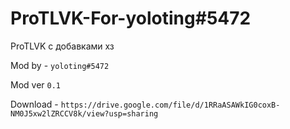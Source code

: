 # ProTLVK-For-yoloting#5472
ProTLVK с добавками хз

Mod by - ```yoloting#5472```

Mod ver ```0.1```

Download - ``` https://drive.google.com/file/d/1RRaASAWkIG0coxB-NM0J5xw2lZRCCV8k/view?usp=sharing ```
